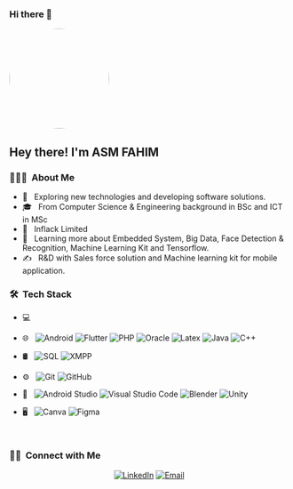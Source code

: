 ### Hi there 👋

<img weigth="150px" height="180px" style="border-radius: 50%"  src="https://avatars.githubusercontent.com/u/36271104?v=4">

<h2> Hey there! I'm ASM FAHIM</h2>

<h3> 👨🏻‍💻 &nbsp;About Me </h3>

- 🤔 &nbsp; Exploring new technologies and developing software solutions.
- 🎓 &nbsp; From Computer Science & Engineering background in BSc and ICT in MSc
- 💼 &nbsp; Inflack Limited
- 🌱 &nbsp; Learning more about Embedded System, Big Data, Face Detection & Recognition, Machine Learning Kit and Tensorflow.
- ✍️ &nbsp; R&D with Sales force solution and Machine learning kit for mobile application.

<h3> 🛠 &nbsp;Tech Stack</h3>

- 💻 &nbsp;
- 🌐 &nbsp;
  ![Android](https://img.shields.io/badge/-Android-333333?style=flat&logo=android)
  ![Flutter](https://img.shields.io/badge/-Flutter-333333?style=flat&logo=flutter)
  ![PHP](https://img.shields.io/badge/-Php-333333?style=flat&logo=php)
  ![Oracle](https://img.shields.io/badge/-Oracle-333333?style=flat&logo=oracle)
  ![Latex](https://img.shields.io/badge/-Latex-333333?style=flat&logo=latex)
  ![Java](https://img.shields.io/badge/-Java-333333?style=flat&logo=java)
  ![C++](https://img.shields.io/badge/-C++-333333?style=flat&logo=c++)
  
- 🛢 &nbsp;
  ![SQL](https://img.shields.io/badge/-SQL-333333?style=flat&logo=sql)
  ![XMPP](https://img.shields.io/badge/-Xmpp-333333?style=flat&logo=xmpp)
- ⚙️ &nbsp;
  ![Git](https://img.shields.io/badge/-Git-333333?style=flat&logo=git)
  ![GitHub](https://img.shields.io/badge/-GitHub-333333?style=flat&logo=github)
- 🔧 &nbsp;
  ![Android Studio](https://img.shields.io/badge/-Android%20studio-333333?style=flat&logo=android%20studio)
  ![Visual Studio Code](https://img.shields.io/badge/-Visual%20Studio%20Code-333333?style=flat&logo=visual-studio-code&logoColor=007ACC)
  ![Blender](https://img.shields.io/badge/-Blender-333333?style=flat&logo=blender)
  ![Unity](https://img.shields.io/badge/-Unity-333333?style=flat&logo=unity)
- 🖥 &nbsp;
  ![Canva](https://img.shields.io/badge/-Canva-333333?style=flat&logo=canva)
  ![Figma](https://img.shields.io/badge/Figma-F24E1E?style=for-the-badge&logo=figma&logoColor=white)

<br/>

<h3> 🤝🏻 &nbsp;Connect with Me </h3>

<p align="center">
<a href="https://www.linkedin.com/in/asm-fahim/"><img alt="LinkedIn" src="https://img.shields.io/badge/LinkedIn-ASM%20FAHIM-blue?style=flat-square&logo=linkedin"></a>
<a href="mailto:asmfahim1@gmail.com"><img alt="Email" src="https://img.shields.io/badge/Email-asmfahim1@gmail.com-blue?style=flat-square&logo=gmail"></a>
</p>
